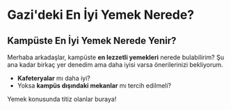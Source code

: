 # Gazi'deki En İyi Yemek Nerede?

## Kampüste En İyi Yemek Nerede Yenir?

Merhaba arkadaşlar, kampüste **en lezzetli yemekleri** nerede bulabilirim? Şu ana kadar birkaç yer denedim ama daha iyisi varsa önerilerinizi bekliyorum.

-   **Kafeteryalar** mı daha iyi?
-   Yoksa **kampüs dışındaki mekanlar** mı tercih edilmeli?

Yemek konusunda titiz olanlar buraya!
